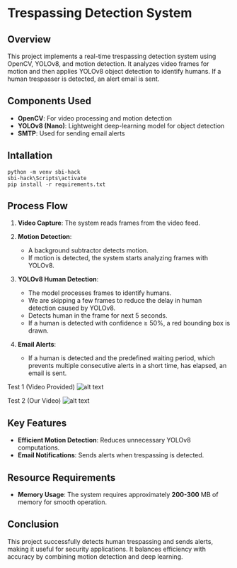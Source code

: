 # Trespassing Detection System

## Overview

This project implements a real-time trespassing detection system using OpenCV, YOLOv8, and motion detection. It analyzes video frames for motion and then applies YOLOv8 object detection to identify humans. If a human trespasser is detected, an alert email is sent.

## Components Used

- **OpenCV**: For video processing and motion detection
- **YOLOv8 (Nano)**: Lightweight deep-learning model for object detection
- **SMTP**: Used for sending email alerts

## Intallation

```
python -m venv sbi-hack
sbi-hack\Scripts\activate
pip install -r requirements.txt
```

## Process Flow

1. **Video Capture**: The system reads frames from the video feed.

2. **Motion Detection**:
   - A background subtractor detects motion.
   - If motion is detected, the system starts analyzing frames with YOLOv8.
3. **YOLOv8 Human Detection**:
   - The model processes frames to identify humans.
   - We are skipping a few frames to reduce the delay in human detection caused by YOLOv8.
   - Detects human in the frame for next 5 seconds.
   - If a human is detected with confidence ≥ 50%, a red bounding box is drawn.
4. **Email Alerts**:
   - If a human is detected and the predefined waiting period, which prevents multiple consecutive alerts in a short time, has elapsed, an email is sent.

Test 1 (Video Provided)
![alt text](Test1.jpg)

Test 2 (Our Video)
![alt text](Test2.jpg)

## Key Features

- **Efficient Motion Detection**: Reduces unnecessary YOLOv8 computations.
- **Email Notifications**: Sends alerts when trespassing is detected.

## Resource Requirements

- **Memory Usage**: The system requires approximately **200-300** MB of memory for smooth operation.

## Conclusion

This project successfully detects human trespassing and sends alerts, making it useful for security applications. It balances efficiency with accuracy by combining motion detection and deep learning.

